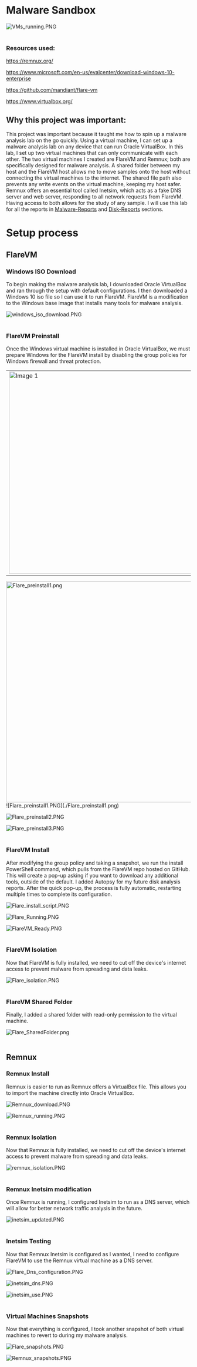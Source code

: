 
# Malware Sandbox

![VMs_running.PNG](./VMs_running.png)
<br><br>
### Resources used:

https://remnux.org/

https://www.microsoft.com/en-us/evalcenter/download-windows-10-enterprise

https://github.com/mandiant/flare-vm

https://www.virtualbox.org/

## Why this project was important:
This project was important because it taught me how to spin up a malware analysis lab on the go quickly. Using a virtual machine, I can set up a malware analysis lab on any device that can run Oracle VirtualBox. In this lab, I set up two virtual machines that can only communicate with each other.  The two virtual machines I created are FlareVM and Remnux; both are specifically designed for malware analysis. A shared folder between my host and the FlareVM host allows me to move samples onto the host without connecting the virtual machines to the internet. The shared file path also prevents any write events on the virtual machine, keeping my host safer. Remnux offers an essential tool called Inetsim, which acts as a fake DNS server and web server, responding to all network requests from FlareVM. Having access to both allows for the study of any sample. I will use this lab for all the reports in [Malware-Reports](./Malware-Reports/reports.md) and [Disk-Reports](./Disk-Reports/reports.md) sections. 

# Setup process


## FlareVM

### Windows ISO Download

To begin making the malware analysis lab, I downloaded Oracle VirtualBox and ran through the setup with default configurations. I then downloaded a Windows 10 iso file so I can use it to run FlareVM. FlareVM is a modification to the Windows base image that installs many tools for malware analysis.

![windows_iso_download.PNG](./windows_iso_download.png)
<br><br>

### FlareVM Preinstall

Once the Windows virtual machine is installed in Oracle VirtualBox, we must prepare Windows for the FlareVM install by disabling the group policies for Windows firewall and threat protection.

<table>
  <tr>
    <td><img src="Flare_preinstall1.png" alt="Image 1" width="550"/></td>
    <td><img src="Flare_preinstall1.png" alt="Image 2" width="550"/></td>
  </tr>
</table>

<img src="Flare_preinstall1.png" alt="Flare_preinstall1.png" width="600"/>  
![Flare_preinstall1.PNG](./Flare_preinstall1.png)

![Flare_preinstall2.PNG](./Flare_preinstall2.png)

![Flare_preinstall3.PNG](./Flare_preinstall3.png)
<br><br>

### FlareVM Install

After modifying the group policy and taking a snapshot, we run the install PowerShell command, which pulls from the FlareVM repo hosted on GitHub. This will create a pop-up asking if you want to download any additional tools, outside of the default. I added Autopsy for my future disk analysis reports. After the quick pop-up, the process is fully automatic, restarting multiple times to complete its configuration. 

![Flare_install_script.PNG](./Flare_install_script.png)

![Flare_Running.PNG](./Flare_Running.png)

![FlareVM_Ready.PNG](./FlareVM_Ready.png)
<br><br>

### FlareVM Isolation

Now that FlareVM is fully installed, we need to cut off the device's internet access to prevent malware from spreading and data leaks.

![Flare_isolation.PNG](./Flare_isolation.png)
<br><br>


### FlareVM Shared Folder

Finally, I added a shared folder with read-only permission to the virtual machine.

![Flare_SharedFolder.png](./Flare_SharedFolder.png)
<br><br>


## Remnux

### Remnux Install

Remnux is easier to run as Remnux offers a VirtualBox file. This allows you to import the machine directly into Oracle VirtualBox.

![Remnux_download.PNG](./Remnux_download.PNG)

![Remnux_running.PNG](./Remnux_running.png)
<br><br>

### Remnux Isolation

Now that Remnux is fully installed, we need to cut off the device's internet access to prevent malware from spreading and data leaks.

![remnux_isolation.PNG](./remnux_isolation.PNG)
<br><br>
      

### Remnux Inetsim modification


Once Remnux is running, I configured Inetsim to run as a DNS server, which will allow for better network traffic analysis in the future.

![inetsim_updated.PNG](./inetsim_updated.png)
<br><br>

### Inetsim Testing

Now that Remnux Inetsim is configured as I wanted, I need to configure FlareVM to use the Remnux virtual machine as a DNS server.

![Flare_Dns_configuration.PNG](./Flare_Dns_configuration.png)

![inetsim_dns.PNG](./inetsim_dns.png)

![inetsim_use.PNG](./inetsim_use.png)
<br><br>

### Virtual Machines Snapshots

Now that everything is configured, I took another snapshot of both virtual machines to revert to during my malware analysis.

![Flare_snapshots.PNG](./Flare_snapshots.png)

![Remnux_snapshots.PNG](./Remnux_snapshots.png)








```
